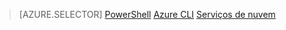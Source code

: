 > [AZURE.SELECTOR]
[PowerShell](load-balancer-get-started-ilb-classic-ps.md)
[Azure CLI](load-balancer-get-started-ilb-classic-cli.md)
[Serviços de nuvem](load-balancer-get-started-ilb-classic-cloud.md)